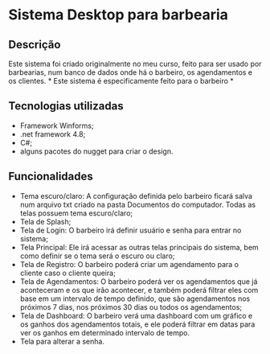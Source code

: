 # Sistema Desktop para barbearia

## Descrição

Este sistema foi criado originalmente no meu curso, feito para ser usado por barbearias, num banco de dados onde há o barbeiro, os agendamentos e os clientes. * Este sistema é especificamente feito para o barbeiro *

## Tecnologias utilizadas

- Framework Winforms;
- .net framework 4.8;
- C#;
- alguns pacotes do nugget para criar o design.

## Funcionalidades

- Tema escuro/claro: A configuração definida pelo barbeiro ficará salva num arquivo txt criado na pasta Documentos do computador. Todas as telas possuem tema escuro/claro;
- Tela de Splash;
- Tela de Login: O barbeiro irá definir usuário e senha para entrar no sistema;
- Tela Principal: Ele irá acessar as outras telas principais do sistema, bem como definir se o tema será o escuro ou claro;
- Tela de Registro: O barbeiro poderá criar um agendamento para o cliente caso o cliente queira;
- Tela de Agendamentos: O barbeiro poderá ver os agendamentos que já aconteceram e os que irão acontecer, e também poderá filtrar eles com base em um intervalo de tempo definido, que são agendamentos nos próximos 7 dias, nos próximos 30 dias ou todos os agendamentos;
- Tela de Dashboard: O barbeiro verá uma dashboard com um gráfico e os ganhos dos agendamentos totais, e ele poderá filtrar em datas para ver os ganhos em determinado intervalo de tempo.
- Tela para alterar a senha.


